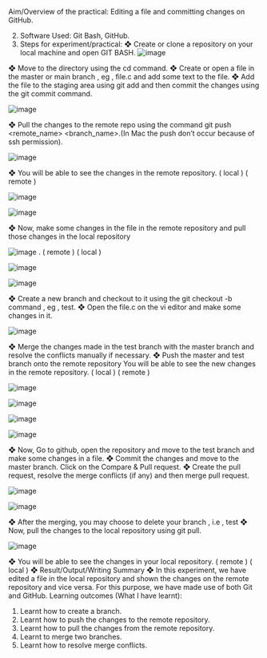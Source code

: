 Aim/Overview of the practical: Editing a file and committing changes on GitHub.


2. Software Used: Git Bash, GitHub.
3. Steps for experiment/practical:
❖ Create or clone a repository on your local machine and open GIT BASH.
 ![image](https://github.com/Tarushchauhan73/Practical-sem_4/assets/156651501/ea7fd2c5-3e18-4133-973c-264ff2220c31)

❖ Move to the directory using the cd command.
❖ Create or open a file in the master or main branch , eg , file.c and add some text to
the file.
❖ Add the file to the staging area using git add and then commit the changes using the
git commit command.

![image](https://github.com/Tarushchauhan73/Practical-sem_4/assets/156651501/9261e1dc-341d-4b0e-b053-677605cc7126)

❖ Pull the changes to the remote repo using the command git push <remote_name>
<branch_name>.(In Mac the push don’t occur because of ssh permission).

![image](https://github.com/Tarushchauhan73/Practical-sem_4/assets/156651501/6d695760-726d-4d21-906d-e04078e693e1)

❖ You will be able to see the changes in the remote repository.
( local ) ( remote )

![image](https://github.com/Tarushchauhan73/Practical-sem_4/assets/156651501/d2a185b5-41b5-4a2f-af54-e13ec0948466)

![image](https://github.com/Tarushchauhan73/Practical-sem_4/assets/156651501/b5f83ee9-8440-4447-9c07-04c3fa75b47e)

❖ Now, make some changes in the file in the remote repository and pull those changes in
the local repository

![image](https://github.com/Tarushchauhan73/Practical-sem_4/assets/156651501/40ae08b5-6525-47e9-a977-1cd4a4e4d152)
.
( remote ) ( local )

![image](https://github.com/Tarushchauhan73/Practical-sem_4/assets/156651501/e0bc1ba8-a20e-4632-ba86-c5ee13faa495)

![image](https://github.com/Tarushchauhan73/Practical-sem_4/assets/156651501/bf211c10-0886-49c4-9961-a5179140d1da)

❖ Create a new branch and checkout to it using the git checkout -b command , eg , test.
❖ Open the file.c on the vi editor and make some changes in it.

![image](https://github.com/Tarushchauhan73/Practical-sem_4/assets/156651501/13d5eea1-f587-42a2-81d3-e79155dfdb0a)

❖ Merge the changes made in the test branch with the master branch and resolve the
conflicts manually if necessary.
❖ Push the master and test branch onto the remote repository
You will be able to see the new changes in the remote repository.
( local ) ( remote )

![image](https://github.com/Tarushchauhan73/Practical-sem_4/assets/156651501/77f14547-2c62-4c87-af04-e53d7f86210e)

![image](https://github.com/Tarushchauhan73/Practical-sem_4/assets/156651501/fa2aea22-2d16-49ff-89f8-5e487e59ebbe)

![image](https://github.com/Tarushchauhan73/Practical-sem_4/assets/156651501/28ef4bd7-7d81-4eaf-a972-867681fbea6e)

![image](https://github.com/Tarushchauhan73/Practical-sem_4/assets/156651501/ac2ef3cc-de30-4cb4-a45b-4cef796e572d)

❖ Now, Go to github, open the repository and move to the test branch and make some
changes in a file.
❖ Commit the changes and move to the master branch. Click on the Compare &
Pull request.
❖ Create the pull request, resolve the merge conflicts (if any) and then merge pull
request.

![image](https://github.com/Tarushchauhan73/Practical-sem_4/assets/156651501/126e08c9-a828-4299-b9fe-2877622f80e5)

![image](https://github.com/Tarushchauhan73/Practical-sem_4/assets/156651501/6cc5f5c9-85eb-4a16-afa7-13dfc362a3b8)

❖ After the merging, you may choose to delete your branch , i.e , test
❖ Now, pull the changes to the local repository using git pull.

![image](https://github.com/Tarushchauhan73/Practical-sem_4/assets/156651501/edece26c-e7d7-4eb9-82eb-ddd87dff4fc4)

❖ You will be able to see the changes in your local repository.
( remote ) ( local )
❖ Result/Output/Writing Summary
❖ In this experiment, we have edited a file in the local repository and shown the changes
on the remote repository and vice versa. For this purpose, we have made use of both
Git and GitHub.
Learning outcomes (What I have learnt):
1. Learnt how to create a branch.
2. Learnt how to push the changes to the remote repository.
3. Learnt how to pull the changes from the remote repository.
4. Learnt to merge two branches.
5. Learnt how to resolve merge conflicts.
